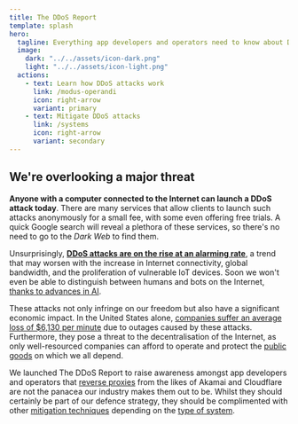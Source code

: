 ```yaml
---
title: The DDoS Report
template: splash
hero:
  tagline: Everything app developers and operators need to know about Distributed Denial of Service (DDoS) attacks.
  image:
    dark: "../../assets/icon-dark.png"
    light: "../../assets/icon-light.png"
  actions:
    - text: Learn how DDoS attacks work
      link: /modus-operandi
      icon: right-arrow
      variant: primary
    - text: Mitigate DDoS attacks
      link: /systems
      icon: right-arrow
      variant: secondary
---
```


## We're overlooking a major threat

**Anyone with a computer connected to the Internet can launch a DDoS attack today**.
There are many services that allow clients to launch such attacks anonymously for a small fee,
with some even offering free trials.
A quick Google search will reveal a plethora of these services,
so there's no need to go to the _Dark Web_ to find them.

Unsurprisingly,
[**DDoS attacks are on the rise at an alarming rate**](https://www.cybersecuritydive.com/news/ddos-attacks-surge-cloudflare/704011/),
a trend that may worsen with the increase in Internet connectivity, global bandwidth, and the proliferation of vulnerable IoT devices.
Soon we won't even be able to distinguish between humans and bots on the Internet,
[thanks to advances in AI](https://arstechnica.com/information-technology/2023/10/sob-story-about-dead-grandma-tricks-microsoft-ai-into-solving-captcha/).

These attacks not only infringe on our freedom but also have a significant economic impact.
In the United States alone,
[companies suffer an average loss of $6,130 per minute](https://www.securitymagazine.com/articles/100123-downtime-cost-of-an-application-ddos-attack-averages-6130-per-minute)
due to outages caused by these attacks.
Furthermore, they pose a threat to the decentralisation of the Internet,
as only well-resourced companies can afford to operate and protect the [public goods](./systems/public-goods.md) on which we all depend.

We launched The DDoS Report to raise awareness amongst app developers and operators that
[reverse proxies](./mitigations/reverse-proxies.md) from the likes of Akamai and Cloudflare are not the panacea our industry makes them out to be.
Whilst they should certainly be part of our defence strategy,
they should be complimented with other [mitigation techniques](./mitigations) depending on the [type of system](./systems).
